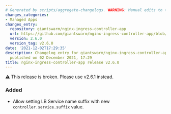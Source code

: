 ```yaml
---
# Generated by scripts/aggregate-changelogs. WARNING: Manual edits to this files will be overwritten.
changes_categories:
- Managed Apps
changes_entry:
  repository: giantswarm/nginx-ingress-controller-app
  url: https://github.com/giantswarm/nginx-ingress-controller-app/blob/master/CHANGELOG.md#260---2021-12-02
  version: 2.6.0
  version_tag: v2.6.0
date: '2021-12-02T17:29:35'
description: Changelog entry for giantswarm/nginx-ingress-controller-app version 2.6.0,
  published on 02 December 2021, 17:29
title: nginx-ingress-controller-app release v2.6.0
---
```


:warning: This release is broken. Please use v2.6.1 instead.
### Added
- Allow setting LB Service name suffix with new `controller.service.suffix`
  value.
